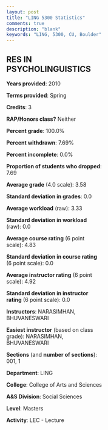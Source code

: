 ```yaml
---
layout: post
title: "LING 5300 Statistics"
comments: true
description: "blank"
keywords: "LING, 5300, CU, Boulder"
--- 
```

<head>
<script src="https://ajax.googleapis.com/ajax/libs/jquery/2.1.3/jquery.min.js"></script>
<script src="https://dl.dropboxusercontent.com/s/pc42nxpaw1ea4o9/highcharts.js?dl=0"></script>
<!-- <script src="../assets/js/highcharts.js"></script> -->
<style type="text/css">@font-face {
	font-family: "Bebas Neue";
	src: url(https://www.filehosting.org/file/details/544349/BebasNeue%20Regular.otf) format("opentype");
	}
	h1.Bebas { 
		font-family: "Bebas Neue", Verdana, Tahoma;
	}
</style>
</head>
<body>
	<div id="container" style="float: right; width: 45%; height: 88%; margin-left: 2.5%; margin-right: 2.5%;"></div>
	<script language="JavaScript">
		$(document).ready(function() {
		var chart = {type: 'column'};
		var title = {text: 'Grade Distribution'};
		var xAxis = {categories: ['A','B','C','D','F'],crosshair: true};
		var yAxis = {min: 0,title: {text: 'Percentage'}};
		var tooltip = {headerFormat: '<center><b><span style="font-size:20px">{point.key}</span></b></center>',
		               pointFormat: '<td style="padding:0"><b>{point.y:.1f}%</b></td>',
		               footerFormat: '</table>',shared: true,useHTML: true};
		var plotOptions = {column: {pointPadding: 0.0,borderWidth: 0}};  
		var credits = {enabled: false};var series= [{name: 'Percent',data: [66.67,25.0,8.33,0.0,0.0,]}];
		var json = {};
		json.chart = chart;
		json.title = title;
		json.tooltip = tooltip;
		json.xAxis = xAxis;
		json.yAxis = yAxis;  
		json.series = series;
		json.plotOptions = plotOptions;  
		json.credits = credits;
		$('#container').highcharts(json);
	});
	</script>
</body>
			   
## RES IN PSYCHOLINGUISTICS

**Years provided**: 2010

**Terms provided**: Spring

**Credits**: 3

**RAP/Honors class?** Neither

**Percent grade**: 100.0%

**Percent withdrawn**: 7.69%

**Percent incomplete**: 0.0%

**Proportion of students who dropped**: 7.69

**Average grade** (4.0 scale): 3.58

**Standard deviation in grades**: 0.0

**Average workload** (raw): 3.33

**Standard deviation in workload** (raw): 0.0

**Average course rating** (6 point scale): 4.83

**Standard deviation in course rating** (6 point scale): 0.0

**Average instructor rating** (6 point scale): 4.92

**Standard deviation in instructor rating** (6 point scale): 0.0

**Instructors**: NARASIMHAN, BHUVANESWARI

**Easiest instructor** (based on class grade): NARASIMHAN, BHUVANESWARI

**Sections** (and **number of sections**): 001, 1

**Department**: LING

**College**: College of Arts and Sciences

**A&S Division**: Social Sciences

**Level**: Masters

**Activity**: LEC - Lecture